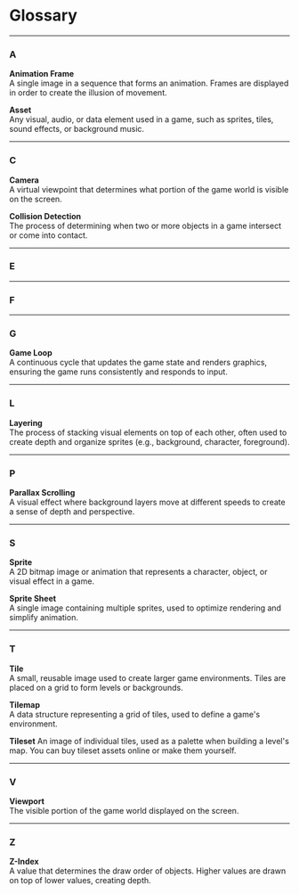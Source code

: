 # Glossary

---

### A

**Animation Frame**  
A single image in a sequence that forms an animation. Frames are displayed in
order to create the illusion of movement.

**Asset**  
Any visual, audio, or data element used in a game, such as sprites, tiles, sound
effects, or background music.

---

### C

**Camera**  
A virtual viewpoint that determines what portion of the game world is visible on
the screen.

**Collision Detection**  
The process of determining when two or more objects in a game intersect or come
into contact.

---

### E

---

### F

---

### G

**Game Loop**  
A continuous cycle that updates the game state and renders graphics, ensuring
the game runs consistently and responds to input.

---

### L

**Layering**  
The process of stacking visual elements on top of each other, often used to
create depth and organize sprites (e.g., background, character, foreground).

---

### P

**Parallax Scrolling**  
A visual effect where background layers move at different speeds to create a sense of depth and perspective.

---

### S

**Sprite**  
A 2D bitmap image or animation that represents a character, object, or visual
effect in a game.

**Sprite Sheet**  
A single image containing multiple sprites, used to optimize rendering and
simplify animation.

---

### T

**Tile**  
A small, reusable image used to create larger game environments. Tiles are
placed on a grid to form levels or backgrounds.

**Tilemap**  
A data structure representing a grid of tiles, used to define a game's
environment.

**Tileset**
An image of individual tiles, used as a palette when building a
level's map. You can buy tileset assets online or make them yourself.

---

### V

**Viewport**  
The visible portion of the game world displayed on the screen.

---

### Z

**Z-Index**  
A value that determines the draw order of objects. Higher values are drawn on
top of lower values, creating depth.
